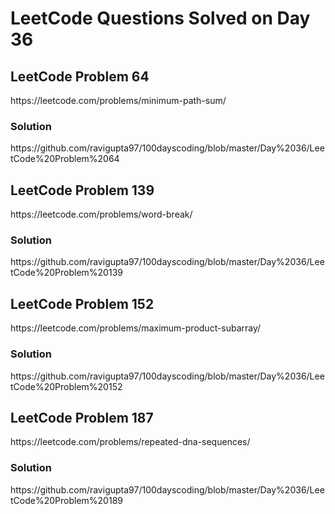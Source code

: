 # LeetCode Questions Solved on Day 36

<h2>LeetCode Problem 64</h2>  https://leetcode.com/problems/minimum-path-sum/
<h3>Solution</h3>  https://github.com/ravigupta97/100dayscoding/blob/master/Day%2036/LeetCode%20Problem%2064

<h2>LeetCode Problem 139</h2>  https://leetcode.com/problems/word-break/
<h3>Solution</h3>  https://github.com/ravigupta97/100dayscoding/blob/master/Day%2036/LeetCode%20Problem%20139

<h2>LeetCode Problem 152</h2>  https://leetcode.com/problems/maximum-product-subarray/
<h3>Solution</h3>  https://github.com/ravigupta97/100dayscoding/blob/master/Day%2036/LeetCode%20Problem%20152

<h2>LeetCode Problem 187</h2>  https://leetcode.com/problems/repeated-dna-sequences/
<h3>Solution</h3>  https://github.com/ravigupta97/100dayscoding/blob/master/Day%2036/LeetCode%20Problem%20189
